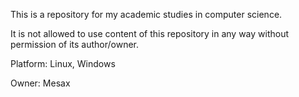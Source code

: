 This is a repository for my academic studies in computer science.

It is not allowed to use content of this repository in any way without permission of its author/owner.

Platform: Linux, Windows

Owner: Mesax
